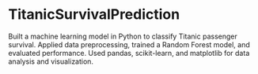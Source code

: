# TitanicSurvivalPrediction

Built a machine learning model in Python to classify Titanic passenger survival. Applied data preprocessing, trained a Random Forest model, and evaluated performance. Used pandas, scikit-learn, and matplotlib for data analysis and visualization.